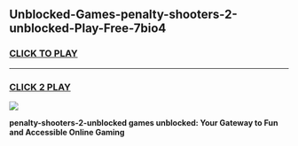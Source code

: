 
## Unblocked-Games-penalty-shooters-2-unblocked-Play-Free-7bio4
<h3>
<a href="https://premium76.site?title=penalty-shooters-2-unblocked&ref=23A">CLICK TO PLAY</a></h3>
<hr>

<h3>
<a href="https://premium76.site?title=penalty-shooters-2-unblocked&ref=23A">CLICK 2 PLAY</a>
  
</h3>

<a href="https://premium76.site?title=penalty-shooters-2-unblocked&ref=23A"><img src="https://clearcache.store/games.png"></a>


**penalty-shooters-2-unblocked games unblocked: Your Gateway to Fun and Accessible Online Gaming**
